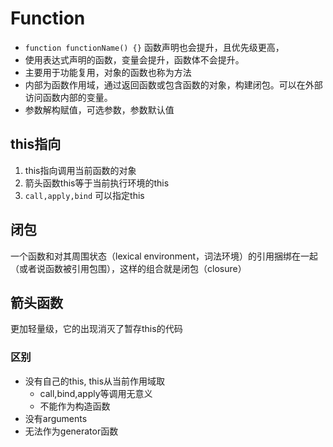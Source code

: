 # Function

* `function functionName() {}` 函数声明也会提升，且优先级更高，
* 使用表达式声明的函数，变量会提升，函数体不会提升。
* 主要用于功能复用，对象的函数也称为方法
* 内部为函数作用域，通过返回函数或包含函数的对象，构建闭包。可以在外部访问函数内部的变量。
* 参数解构赋值，可选参数，参数默认值

## this指向

1. this指向调用当前函数的对象
2. 箭头函数this等于当前执行环境的this
3. `call,apply,bind` 可以指定this

## 闭包

一个函数和对其周围状态（lexical environment，词法环境）的引用捆绑在一起（或者说函数被引用包围），这样的组合就是闭包（closure）

## 箭头函数

更加轻量级，它的出现消灭了暂存this的代码

### 区别

* 没有自己的this, this从当前作用域取
  * call,bind,apply等调用无意义
  * 不能作为构造函数
* 没有arguments
* 无法作为generator函数
